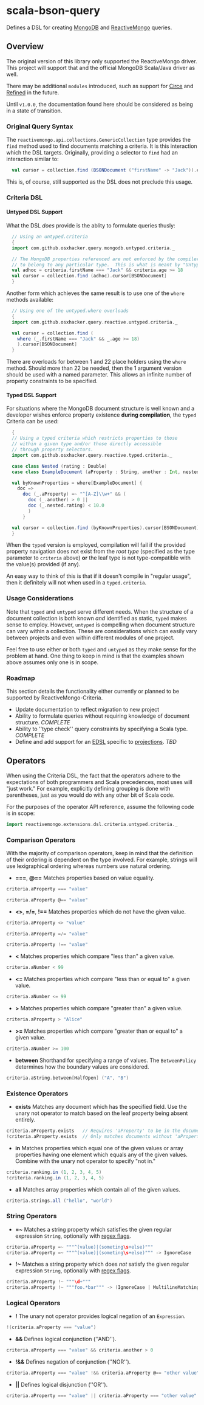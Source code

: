 scala-bson-query
======================

Defines a DSL for creating [MongoDB](http://mongodb.github.io/mongo-java-driver/) and [ReactiveMongo](https://github.com/ReactiveMongo/ReactiveMongo) queries.

## Overview

The original version of this library only supported the ReactiveMongo driver.  This project will support that and the official MongoDB Scala/Java driver as well.

There may be additional `modules` introduced, such as support for [Circe](https://circe.github.io/circe/) and [Refined](https://github.com/fthomas/refined) in the future.

Until `v1.0.0`, the documentation found here should be considered as being in a state of transition.

### Original Query Syntax

The `reactivemongo.api.collections.GenericCollection` type provides the `find` method used to find documents matching a criteria.  It is this interaction which the DSL targets.  Originally, providing a selector to `find` had an interaction similar to:

```scala
  val cursor = collection.find (BSONDocument ("firstName" -> "Jack")).cursor[BSONDocument]
```

This is, of course, still supported as the DSL does not preclude this usage.

### Criteria DSL

#### Untyped DSL Support

What the DSL *does* provide is the ablity to formulate queries thusly:

```scala
  // Using an untyped.criteria
  {
  import com.github.osxhacker.query.mongodb.untyped.criteria._

  // The MongoDB properties referenced are not enforced by the compiler
  // to belong to any particular type.  This is what is meant by "Untyped".
  val adhoc = criteria.firstName === "Jack" && criteria.age >= 18
  val cursor = collection.find (adhoc).cursor[BSONDocument]
  }
```

Another form which achieves the same result is to use one of the `where` methods available:

```scala
  // Using one of the untyped.where overloads
  {
  import com.github.osxhacker.query.reactive.untyped.criteria._

  val cursor = collection.find (
    where (_.firstName === "Jack" && _.age >= 18)
    ).cursor[BSONDocument]
  }
```

There are overloads for between 1 and 22 place holders using the `where` method.  Should more than 22 be needed, then the 1 argument version should be used with a named parameter.  This allows an infinite number of property constraints to be specified.

#### Typed DSL Support

For situations where the MongoDB document structure is well known and a developer wishes enforce property existence **during compilation**, the `typed` Criteria can be used:

```scala
  {
  // Using a typed criteria which restricts properties to those
  // within a given type and/or those directly accessible
  // through property selectors.
  import com.github.osxhacker.query.reactive.typed.criteria._

  case class Nested (rating : Double)
  case class ExampleDocument (aProperty : String, another : Int, nested : Nested)

  val byKnownProperties = where[ExampleDocument] {
    doc =>
      doc (_.aProperty) =~ "^[A-Z]\\w+" && (
        doc (_.another) > 0 ||
        doc (_.nested.rating) < 10.0
        )
      }

  val cursor = collection.find (byKnownProperties).cursor[BSONDocument]
  }
```

When the `typed` version is employed, compilation will fail if the provided property navigation does not exist from the *root type* (specified as the type parameter to `criteria` above) **or** the leaf type is not type-compatible with the value(s) provided (if any).

An easy way to think of this is that if it doesn't compile in "regular usage", then it definitely will not when used in a `typed.criteria`.


### Usage Considerations

Note that `typed` and `untyped` serve different needs.  When the structure of a document collection is both known *and* identified as static, `typed` makes sense to employ.  However, `untyped` is compelling when document structure can vary within a collection.  These are considerations which can easily vary between projects and even within different modules of one project.

Feel free to use either or both `typed` and `untyped` as they make sense for the problem at hand.  One thing to keep in mind is that the examples shown above assumes only one is in scope.


### Roadmap

This section details the functionality either currently or planned to be supported by ReactiveMongo-Criteria.

- Update documentation to reflect migration to new project
- Ability to formulate queries without requiring knowledge of document structure. *COMPLETE*
- Ability to ''type check'' query constraints by specifying a Scala type. *COMPLETE*
- Define and add support for an [EDSL](http://scalamacros.org/usecases/advanced-domain-specific-languages.html) specific to [projections](https://github.com/ReactiveMongo/ReactiveMongo/blob/master/driver/src/test/scala/CommonUseCases.scala). *TBD*


## Operators

When using the Criteria DSL, the fact that the operators adhere to the expectations of both programmers and Scala precedences, most uses will "just work."  For example, explicitly defining grouping is done with parentheses, just as you would do with any other bit of Scala code.

For the purposes of the operator API reference, assume the following code is in scope:

```scala
import reactivemongo.extensions.dsl.criteria.untyped.criteria._
```

### Comparison Operators

With the majority of comparison operators, keep in mind that the definition of their ordering is dependent on the type involved.  For example, strings will use lexigraphical ordering whereas numbers use natural ordering.

* **===**, **@==** Matches properties based on value equality.

```scala
criteria.aProperty === "value"
```

```scala
criteria.aProperty @== "value"
```

* **<>**, **=/=**, **!==** Matches properties which do not have the given value.

```scala
criteria.aProperty <> "value"
```

```scala
criteria.aProperty =/= "value"
```

```scala
criteria.aProperty !== "value"
```

* **<** Matches properties which compare "less than" a given value.

```scala
criteria.aNumber < 99
```

* **<=** Matches properties which compare "less than or equal to" a given value.

```scala
criteria.aNumber <= 99
```

* **>** Matches properties which compare "greater than" a given value.

```scala
criteria.aProperty > "Alice"
```

* **>=** Matches properties which compare "greater than or equal to" a given value.

```scala
criteria.aNumber >= 100
```

* **between** Shorthand for specifying a range of values.  The `BetweenPolicy` determines how the boundary values are considered.

```scala
criteria.aString.between[HalfOpen] ("A", "B")
```

### Existence Operators

* **exists** Matches any document which has the specified field.  Use the unary not operator to match based on the leaf property being absent entirely.

```scala
criteria.aProperty.exists   // Requires 'aProperty' to be in the document
!criteria.aProperty.exists  // Only matches documents without 'aProperty'
```

* **in** Matches properties which equal one of the given values or array properties having one element which equals any of the given values.  Combine with the unary not operator to specify "not in."

```scala
criteria.ranking.in (1, 2, 3, 4, 5)
!criteria.ranking.in (1, 2, 3, 4, 5)
```

* **all** Matches array properties which contain all of the given values.

```scala
criteria.strings.all ("hello", "world")
```

### String Operators

* **=~** Matches a string property which satisfies the given regular expression `String`, optionally with [regex flags](https://docs.mongodb.com/manual/reference/operator/query/regex/).

```scala
criteria.aProperty =~ """^(value)|(someting\s+else)"""
criteria.aProperty =~ """^(value)|(someting\s+else)""" -> IgnoreCase
```

* **!~** Matches a string property which does _not_ satisfy the given regular expression `String`, optionally with [regex flags](https://docs.mongodb.com/manual/reference/operator/query/regex/).

```scala
criteria.aProperty !~ """\d+"""
criteria.aProperty !~ """foo.*bar""" -> (IgnoreCase | MultilineMatching)
```

### Logical Operators

* **!** The unary not operator provides logical negation of an `Expression`.

```scala
!(criteria.aProperty === "value")
```

* **&&** Defines logical conjunction (''AND'').

```scala
criteria.aProperty === "value" && criteria.another > 0
```

* **!&&** Defines negation of conjunction (''NOR'').

```scala
criteria.aProperty === "value" !&& criteria.aProperty @== "other value"
```

* **||** Defines logical disjunction (''OR'').

```scala
criteria.aProperty === "value" || criteria.aProperty === "other value"
```

